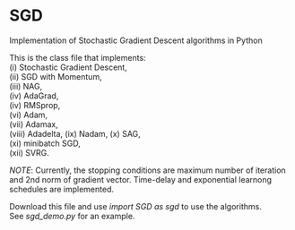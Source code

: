 # SGD
Implementation of Stochastic Gradient Descent algorithms in Python

This is the class file that implements:  
  (i) Stochastic Gradient Descent,   
  (ii) SGD with Momentum,  
  (iii) NAG,  
  (iv) AdaGrad,  
  (iv) RMSprop,  
  (vi) Adam,  
  (vii) Adamax,  
  (viii) Adadelta, 
  (ix) Nadam, 
  (x) SAG,  
  (xi) minibatch SGD,  
  (xii) SVRG.  

*NOTE*: Currently, the stopping conditions are maximum number of iteration and 2nd norm of gradient vector.
Time-delay and exponential learnong schedules are implemented.

Download this file and use *import SGD as sgd* to use the algorithms.  
See *sgd_demo.py* for an example.
